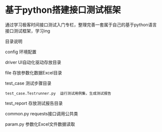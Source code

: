 # 基于python搭建接口测试框架

通过学习极客时间接口测试入门专栏，整理完善一套属于自己的基于python语言接口测试框架，学习ing


目录说明

config  环境配置

driver  UI自动化驱动存放目录

file  存放参数化数据Excel目录

test_case 测试步骤目录

	test_case.Testrunner.py	 运行测试用例集，生成测试报告
	
test_report 存放测试报告目录

common.py requests接口调用公共类

param.py  参数化Excel文件数据读取

